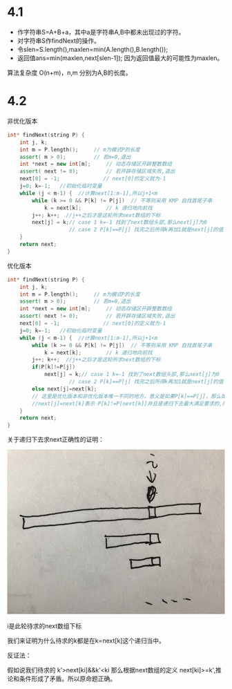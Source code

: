 # 4.1

- 作字符串S=A+B+a，其中a是字符串A,B中都未出现过的字符。
- 对字符串S作findNext的操作。
- 令slen=S.length(),maxlen=min(A.length(),B.length());
- 返回值ans=min(maxlen,next[slen-1]); 因为返回值最大的可能性为maxlen。



算法复杂度 O(n+m)，n,m 分别为A,B的长度。



# 4.2

非优化版本

```cpp
int* findNext(string P) {
    int j, k;
    int m = P.length();     // m为模式P的长度
    assert( m > 0);         // 若m=0,退出
    int *next = new int[m];     // 动态存储区开辟整数数组
    assert( next != 0);         // 若开辟存储区域失败,退出
    next[0] = -1;              // next[0]的定义就为-1
    j=0; k=-1;   //初始化临时变量
    while (j < m-1) {  //计算next[1:m-1],所以j+1<m
        while (k >= 0 && P[k] != P[j])  // 不等则采用 KMP 自找首尾子串
            k = next[k];        // k 递归地向前找
        j++; k++;  //j++之后才是这轮所求next数组的下标
        next[j] = k;// case 1 k=-1 找到了next数组头部,那么next[j]为0 
        			// case 2 P[k]==P[j] 找完之后所得k再加1就是next[j]的值
    }
    return next;
}

```

优化版本

```cpp
int* findNext(string P) {
    int j, k;
    int m = P.length();     // m为模式P的长度
    assert( m > 0);         // 若m=0,退出
    int *next = new int[m];     // 动态存储区开辟整数数组
    assert( next != 0);         // 若开辟存储区域失败,退出
    next[0] = -1;              // next[0]的定义就为-1
    j=0; k=-1;   //初始化临时变量
    while (j < m-1) {  //计算next[1:m-1],所以j+1<m
        while (k >= 0 && P[k] != P[j])  // 不等则采用 KMP 自找首尾子串
            k = next[k];        // k 递归地向前找
        j++; k++;  //j++之后才是这轮所求next数组的下标
        if(P[k]!=P[j])
        	next[j] = k;// case 1 k=-1 找到了next数组头部,那么next[j]为0 
        			// case 2 P[k]==P[j] 找完之后所得k再加1就是next[j]的值
        else next[j]=next[k];
        // 这里是优化版本和非优化版本唯一不同的地方，意义是如果P[k]==P[j]，那么如果P[j]已经不匹配了，P[k]在此处也不匹配,所以只有P[k]!=P[j]下一次匹配才有可能成功。
        //next[j]=next[k]表示 P[k]!=P[next[k]]并且是递归下去最大满足要求的,所以P[j]!=P[next[k]],所以next[j]=next[k]
    }
    return next;
}
```

关于递归下去求next正确性的证明：

![](3.png)



i是此轮待求的next数组下标

我们来证明为什么待求的k都是在k=next[k]这个递归当中。

反证法：

假如说我们待求的 k’>next[ki]&&k'<ki 那么根据next数组的定义 next[ki]>=k',推论和条件形成了矛盾。所以原命题正确。